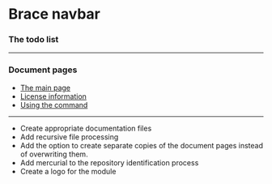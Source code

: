 # Brace navbar 
### The todo list


----
### Document pages
* [The main page](https://github.com/restarian/markdown_mutate/blob/master/doc/README.md)
* [License information](https://github.com/restarian/markdown_mutate/blob/master/doc/license.md)
* [Using the command](https://github.com/restarian/markdown_mutate/blob/master/doc/usage.md)

----

* Create appropriate documentation files
* Add recursive file processing
* Add the option to create separate copies of the document pages instead of overwriting them.
* Add mercurial to the repository identification process
* Create a logo for the module
